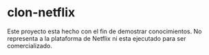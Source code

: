 # clon-netflix
Este proyecto esta hecho con el fin de demostrar conocimientos. No representa a la plataforma de Netflix ni esta ejecutado para ser comercializado.
